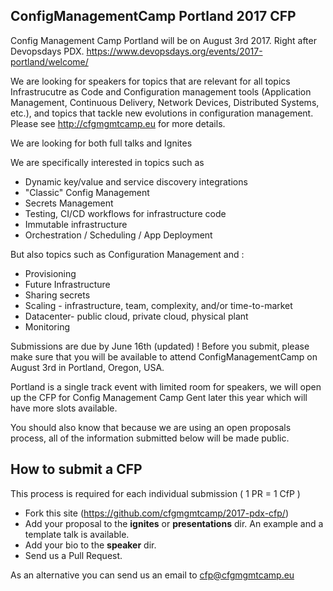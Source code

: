 ##  ConfigManagementCamp Portland  2017 CFP

Config Management Camp Portland will be on August 3rd 2017.
Right after Devopsdays PDX.
https://www.devopsdays.org/events/2017-portland/welcome/


We are looking for speakers for topics that are relevant for all topics Infrastrucutre as Code and Configuration  management tools (Application Management, Continuous Delivery, Network Devices, Distributed Systems, etc.), and topics that tackle new evolutions in configuration management. Please see http://cfgmgmtcamp.eu for more details.

We are looking for both full talks and Ignites  

We are specifically interested in topics such as  
- Dynamic key/value and service discovery integrations
- "Classic" Config Management
- Secrets Management 
- Testing, CI/CD workflows for infrastructure code
- Immutable infrastructure
- Orchestration / Scheduling / App Deployment

But also topics such as Configuration Management and :  
- Provisioning
- Future Infrastructure
- Sharing secrets
- Scaling - infrastructure, team, complexity, and/or time-to-market
- Datacenter- public cloud, private cloud, physical plant
- Monitoring

Submissions are due by June 16th  (updated)  ! Before you submit, please make sure that you will be available to attend ConfigManagementCamp on August 3rd in Portland, Oregon, USA.

Portland is a single track event with limited room for speakers, we will open up the CFP for Config Management Camp Gent later this year  which will have more slots available.

You should also know that because we are using an open proposals process, all of the information submitted below will be made public.

## How to submit a CFP

This process is required for each individual submission ( 1 PR = 1 CfP )

- Fork this site (https://github.com/cfgmgmtcamp/2017-pdx-cfp/)
- Add your proposal to the __ignites__ or __presentations__ dir. An example and a template talk is available.
- Add your bio to the __speaker__ dir.
- Send us a Pull Request.


As an alternative you can send us an email to  cfp@cfgmgmtcamp.eu 


